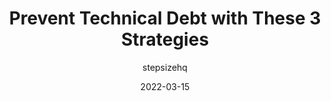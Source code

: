 ---
author: stepsizehq
date: 2022-03-15
publisher: thepracticaldev
tags:
  - technical-debt
target_url: https://dev.to/alexomeyer/prevent-technical-debt-following-these-3-strategies-4nmg
title: Prevent Technical Debt with These 3 Strategies
---